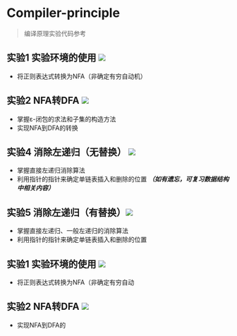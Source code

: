 # Compiler-principle
> 编译原理实验代码参考
## 实验1 实验环境的使用  ![](https://img.shields.io/static/v1?label=难度&message=2&color=<green>)
- 将正则表达式转换为NFA（非确定有穷自动机）

## 实验2 NFA转DFA  ![](https://img.shields.io/static/v1?label=难度&message=4&color=<red>)
- 掌握ε-闭包的求法和子集的构造方法
- 实现NFA到DFA的转换

## 实验4 消除左递归（无替换） ![](https://img.shields.io/static/v1?label=难度&message=3&color=<orange>)
- 掌握直接左递归消除算法
- 利用指针的指针来确定单链表插入和删除的位置 ***（如有遗忘，可复习数据结构中相关内容）***

## 实验5 消除左递归（有替换）![](https://img.shields.io/static/v1?label=难度&message=4&color=<red>)
- 掌握直接左递归、一般左递归的消除算法
- 利用指针的指针来确定单链表插入和删除的位置

## 实验1 实验环境的使用  ![](https://img.shields.io/static/v1?label=difficulty&message=2&color=<green>)
- 将正则表达式转换为NFA（非确定有穷自动

## 实验2 NFA转DFA  ![](https://img.shields.io/static/v1?label=difficulty&message=4&color=<red>)
- 实现NFA到DFA的
